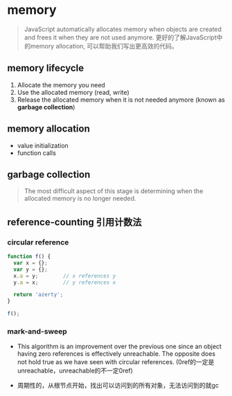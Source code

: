 # memory

> JavaScript automatically allocates memory when objects are created and frees it when they are not used anymore. 更好的了解JavaScript中的memory allocation, 可以帮助我们写出更高效的代码。

## memory lifecycle

1. Allocate the memory you need
2. Use the allocated memory (read, write)
3. Release the allocated memory when it is not needed anymore (known as **garbage collection**)

## memory allocation

- value initialization
- function calls

## garbage collection

> The most difficult aspect of this stage is determining when the allocated memory is no longer needed.

## reference-counting 引用计数法

### circular reference

```javascript
function f() {
  var x = {};
  var y = {};
  x.a = y;        // x references y
  y.a = x;        // y references x

  return 'azerty';
}

f();
```

### mark-and-sweep

- This algorithm is an improvement over the previous one since an object having zero references is effectively unreachable. The opposite does not hold true as we have seen with circular references. (0ref的一定是unreachable，unreachable的不一定0ref)

- 周期性的，从根节点开始，找出可以访问到的所有对象，无法访问到的就gc